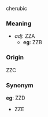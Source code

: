 cherubic
### Meaning
+ _adj_: ZZA
	+ __eg__: ZZB

### Origin

ZZC

### Synonym

__eg__: ZZD

+ ZZE


